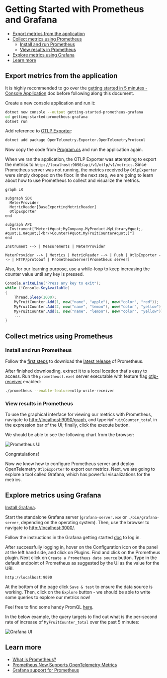 # Getting Started with Prometheus and Grafana

- [Export metrics from the application](#export-metrics-from-the-application)
- [Collect metrics using Prometheus](#collect-metrics-using-prometheus)
  - [Install and run Prometheus](#install-and-run-prometheus)
  - [View results in Prometheus](#view-results-in-prometheus)
- [Explore metrics using Grafana](#explore-metrics-using-grafana)
- [Learn more](#learn-more)

## Export metrics from the application

It is highly recommended to go over the [getting started in 5 minutes - Console
Application](../getting-started-console/README.md) doc before following along
this document.

Create a new console application and run it:

```sh
dotnet new console --output getting-started-prometheus-grafana
cd getting-started-prometheus-grafana
dotnet run
```

Add reference to [OTLP
Exporter](../../../src/OpenTelemetry.Exporter.OpenTelemetryProtocol/README.md):

```sh
dotnet add package OpenTelemetry.Exporter.OpenTelemetryProtocol
```

Now copy the code from [Program.cs](./Program.cs) and run the application again.

When we ran the application, the OTLP Exporter was attempting to export the
metrics to `http://localhost:9090/api/v1/otlp/v1/metrics`. Since Prometheus
server was not running, the metrics received by `OtlpExporter` were simply
dropped on the floor. In the next step, we are going to learn about how to use
Prometheus to collect and visualize the metrics.

```mermaid
graph LR

subgraph SDK
  MeterProvider
  MetricReader[BaseExportingMetricReader]
  OtlpExporter
end

subgraph API
  Instrument["Meter(#quot;MyCompany.MyProduct.MyLibrary#quot;, #quot;1.0#quot;)<br/>Counter(#quot;MyFruitCounter#quot;)"]
end

Instrument --> | Measurements | MeterProvider

MeterProvider --> | Metrics | MetricReader --> | Push | OtlpExporter --> | HTTP/protobuf | PrometheusServer[Prometheus server]
```

Also, for our learning purpose, use a while-loop to keep increasing the counter
value until any key is pressed.

```csharp
Console.WriteLine("Press any key to exit");
while (!Console.KeyAvailable)
{
    Thread.Sleep(1000);
    MyFruitCounter.Add(1, new("name", "apple"), new("color", "red"));
    MyFruitCounter.Add(2, new("name", "lemon"), new("color", "yellow"));
    MyFruitCounter.Add(1, new("name", "lemon"), new("color", "yellow"));
    ...
}
```

## Collect metrics using Prometheus

### Install and run Prometheus

Follow the [first steps](https://prometheus.io/docs/introduction/first_steps/)
to download the [latest release](https://prometheus.io/download/) of Prometheus.

After finished downloading, extract it to a local location that's easy to
access. Run the `prometheus(.exe)` server executable with feature flag
[otlp-receiver](https://prometheus.io/docs/prometheus/latest/feature_flags/#otlp-receiver)
enabled:

```sh
./prometheus --enable-feature=otlp-write-receiver
```

### View results in Prometheus

To use the graphical interface for viewing our metrics with Prometheus, navigate
to [http://localhost:9090/graph](http://localhost:9090/graph), and type
`MyFruitCounter_total` in the expression bar of the UI; finally, click the
execute button.

We should be able to see the following chart from the browser:

![Prometheus UI](https://user-images.githubusercontent.com/17327289/151636225-6e4ce4c7-09f3-4996-8ca5-d404a88d9195.png)

Congratulations!

Now we know how to configure Prometheus server and deploy OpenTelemetry
`OtlpExporter` to export our metrics. Next, we are going to explore a tool
called Grafana, which has powerful visualizations for the metrics.

## Explore metrics using Grafana

[Install Grafana](https://grafana.com/docs/grafana/latest/installation/).

Start the standalone Grafana server (`grafana-server.exe` or
`./bin/grafana-server`, depending on the operating system). Then, use the
browser to navigate to [http://localhost:3000/](http://localhost:3000/).

Follow the instructions in the Grafana getting started
[doc](https://grafana.com/docs/grafana/latest/getting-started/getting-started/#step-2-log-in)
to log in.

After successfully logging in, hover on the Configuration icon
on the panel at the left hand side, and click on Plugins.
Find and click on the Prometheus plugin. Next click on
`Create a Prometheus data source` button. Type in the default endpoint of
Prometheus as suggested by the UI as the value for the URI.

```console
http://localhost:9090
```

At the bottom of the page click `Save & test` to ensure the data source is
working. Then, click on the `Explore` button - we should be able to write
some queries to explore our metrics now!

Feel free to find some handy PromQL
[here](https://promlabs.com/promql-cheat-sheet/).

In the below example, the query targets to find out what is the per-second rate
of increase of `MyFruitCounter_total` over the past 5 minutes:

![Grafana
UI](https://user-images.githubusercontent.com/17327289/151636769-138ecb4f-b44f-477b-88eb-247fc4340252.png)

## Learn more

- [What is Prometheus?](https://prometheus.io/docs/introduction/overview/)
- [Prometheus Now Supports OpenTelemetry
  Metrics](https://horovits.medium.com/prometheus-now-supports-opentelemetry-metrics-83f85878e46a)
- [Grafana support for
  Prometheus](https://prometheus.io/docs/visualization/grafana/#creating-a-prometheus-graph)
